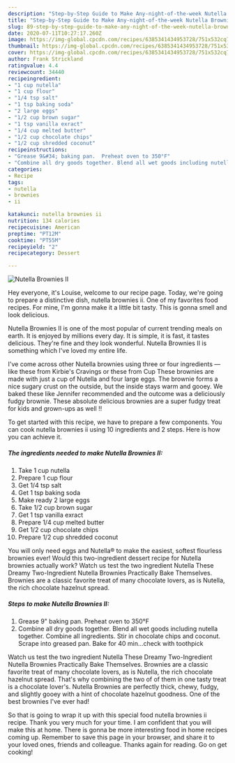```yaml
---
description: "Step-by-Step Guide to Make Any-night-of-the-week Nutella Brownies II"
title: "Step-by-Step Guide to Make Any-night-of-the-week Nutella Brownies II"
slug: 89-step-by-step-guide-to-make-any-night-of-the-week-nutella-brownies-ii
date: 2020-07-11T10:27:17.260Z
image: https://img-global.cpcdn.com/recipes/6385341434953728/751x532cq70/nutella-brownies-ii-recipe-main-photo.jpg
thumbnail: https://img-global.cpcdn.com/recipes/6385341434953728/751x532cq70/nutella-brownies-ii-recipe-main-photo.jpg
cover: https://img-global.cpcdn.com/recipes/6385341434953728/751x532cq70/nutella-brownies-ii-recipe-main-photo.jpg
author: Frank Strickland
ratingvalue: 4.4
reviewcount: 34440
recipeingredient:
- "1 cup nutella"
- "1 cup flour"
- "1/4 tsp salt"
- "1 tsp baking soda"
- "2 large eggs"
- "1/2 cup brown sugar"
- "1 tsp vanilla exract"
- "1/4 cup melted butter"
- "1/2 cup chocolate chips"
- "1/2 cup shredded coconut"
recipeinstructions:
- "Grease 9&#34; baking pan.  Preheat oven to 350°F"
- "Combine all dry goods together. Blend all wet goods including nutella together. Combine all ingredients. Stir in chocolate chips and coconut. Scrape into greased pan. Bake for 40 min...check with toothpick"
categories:
- Recipe
tags:
- nutella
- brownies
- ii

katakunci: nutella brownies ii 
nutrition: 134 calories
recipecuisine: American
preptime: "PT12M"
cooktime: "PT55M"
recipeyield: "2"
recipecategory: Dessert

---
```



![Nutella Brownies II](https://img-global.cpcdn.com/recipes/6385341434953728/751x532cq70/nutella-brownies-ii-recipe-main-photo.jpg)

Hey everyone, it's Louise, welcome to our recipe page. Today, we're going to prepare a distinctive dish, nutella brownies ii. One of my favorites food recipes. For mine, I'm gonna make it a little bit tasty. This is gonna smell and look delicious.

Nutella Brownies II is one of the most popular of current trending meals on earth. It is enjoyed by millions every day. It is simple, it is fast, it tastes delicious. They're fine and they look wonderful. Nutella Brownies II is something which I've loved my entire life.

I&#39;ve come across other Nutella brownies using three or four ingredients — like these from Kirbie&#39;s Cravings or these from Cup These brownies are made with just a cup of Nutella and four large eggs. The brownie forms a nice sugary crust on the outside, but the inside stays warm and gooey. We baked these like Jennifer recommended and the outcome was a deliciously fudgy brownie. These absolute delicious brownies are a super fudgy treat for kids and grown-ups as well !!


To get started with this recipe, we have to prepare a few components. You can cook nutella brownies ii using 10 ingredients and 2 steps. Here is how you can achieve it.

<!--inarticleads1-->

##### The ingredients needed to make Nutella Brownies II:

1. Take 1 cup nutella
1. Prepare 1 cup flour
1. Get 1/4 tsp salt
1. Get 1 tsp baking soda
1. Make ready 2 large eggs
1. Take 1/2 cup brown sugar
1. Get 1 tsp vanilla exract
1. Prepare 1/4 cup melted butter
1. Get 1/2 cup chocolate chips
1. Prepare 1/2 cup shredded coconut


You will only need eggs and Nutella® to make the easiest, softest flourless brownies ever! Would this two-ingredient dessert recipe for Nutella brownies actually work? Watch us test the two ingredient Nutella These Dreamy Two-Ingredient Nutella Brownies Practically Bake Themselves. Brownies are a classic favorite treat of many chocolate lovers, as is Nutella, the rich chocolate hazelnut spread. 

<!--inarticleads2-->

##### Steps to make Nutella Brownies II:

1. Grease 9&#34; baking pan.  Preheat oven to 350°F
1. Combine all dry goods together. Blend all wet goods including nutella together. Combine all ingredients. Stir in chocolate chips and coconut. Scrape into greased pan. Bake for 40 min...check with toothpick


Watch us test the two ingredient Nutella These Dreamy Two-Ingredient Nutella Brownies Practically Bake Themselves. Brownies are a classic favorite treat of many chocolate lovers, as is Nutella, the rich chocolate hazelnut spread. That&#39;s why combining the two of of them in one tasty treat is a chocolate lover&#39;s. Nutella Brownies are perfectly thick, chewy, fudgy, and slightly gooey with a hint of chocolate hazelnut goodness. One of the best brownies I&#39;ve ever had! 

So that is going to wrap it up with this special food nutella brownies ii recipe. Thank you very much for your time. I am confident that you will make this at home. There is gonna be more interesting food in home recipes coming up. Remember to save this page in your browser, and share it to your loved ones, friends and colleague. Thanks again for reading. Go on get cooking!
